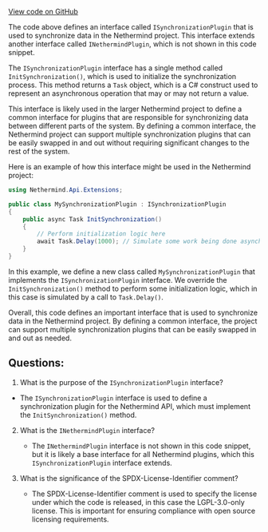 [View code on GitHub](https://github.com/NethermindEth/nethermind/src/Nethermind/Nethermind.Api/Extensions/ISynchronizationPlugin.cs)

The code above defines an interface called `ISynchronizationPlugin` that is used to synchronize data in the Nethermind project. This interface extends another interface called `INethermindPlugin`, which is not shown in this code snippet. 

The `ISynchronizationPlugin` interface has a single method called `InitSynchronization()`, which is used to initialize the synchronization process. This method returns a `Task` object, which is a C# construct used to represent an asynchronous operation that may or may not return a value. 

This interface is likely used in the larger Nethermind project to define a common interface for plugins that are responsible for synchronizing data between different parts of the system. By defining a common interface, the Nethermind project can support multiple synchronization plugins that can be easily swapped in and out without requiring significant changes to the rest of the system. 

Here is an example of how this interface might be used in the Nethermind project:

```csharp
using Nethermind.Api.Extensions;

public class MySynchronizationPlugin : ISynchronizationPlugin
{
    public async Task InitSynchronization()
    {
        // Perform initialization logic here
        await Task.Delay(1000); // Simulate some work being done asynchronously
    }
}
```

In this example, we define a new class called `MySynchronizationPlugin` that implements the `ISynchronizationPlugin` interface. We override the `InitSynchronization()` method to perform some initialization logic, which in this case is simulated by a call to `Task.Delay()`. 

Overall, this code defines an important interface that is used to synchronize data in the Nethermind project. By defining a common interface, the project can support multiple synchronization plugins that can be easily swapped in and out as needed.
## Questions: 
 1. What is the purpose of the `ISynchronizationPlugin` interface?
   - The `ISynchronizationPlugin` interface is used to define a synchronization plugin for the Nethermind API, which must implement the `InitSynchronization()` method.

2. What is the `INethermindPlugin` interface?
   - The `INethermindPlugin` interface is not shown in this code snippet, but it is likely a base interface for all Nethermind plugins, which this `ISynchronizationPlugin` interface extends.

3. What is the significance of the SPDX-License-Identifier comment?
   - The SPDX-License-Identifier comment is used to specify the license under which the code is released, in this case the LGPL-3.0-only license. This is important for ensuring compliance with open source licensing requirements.